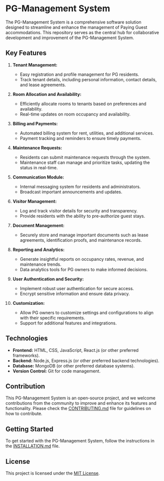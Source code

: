 # PG-Management System

The PG-Management System is a comprehensive software solution designed to streamline and enhance the management of Paying Guest accommodations. This repository serves as the central hub for collaborative development and improvement of the PG-Management System.

## Key Features

1. **Tenant Management:**
   - Easy registration and profile management for PG residents.
   - Track tenant details, including personal information, contact details, and lease agreements.

2. **Room Allocation and Availability:**
   - Efficiently allocate rooms to tenants based on preferences and availability.
   - Real-time updates on room occupancy and availability.

3. **Billing and Payments:**
   - Automated billing system for rent, utilities, and additional services.
   - Payment tracking and reminders to ensure timely payments.

4. **Maintenance Requests:**
   - Residents can submit maintenance requests through the system.
   - Maintenance staff can manage and prioritize tasks, updating the status in real-time.

5. **Communication Module:**
   - Internal messaging system for residents and administrators.
   - Broadcast important announcements and updates.

6. **Visitor Management:**
   - Log and track visitor details for security and transparency.
   - Provide residents with the ability to pre-authorize guest stays.

7. **Document Management:**
   - Securely store and manage important documents such as lease agreements, identification proofs, and maintenance records.

8. **Reporting and Analytics:**
   - Generate insightful reports on occupancy rates, revenue, and maintenance trends.
   - Data analytics tools for PG owners to make informed decisions.

9. **User Authentication and Security:**
   - Implement robust user authentication for secure access.
   - Encrypt sensitive information and ensure data privacy.

10. **Customization:**
    - Allow PG owners to customize settings and configurations to align with their specific requirements.
    - Support for additional features and integrations.

## Technologies

- **Frontend:** HTML, CSS, JavaScript, React.js (or other preferred frameworks).
- **Backend:** Node.js, Express.js (or other preferred backend technologies).
- **Database:** MongoDB (or other preferred database systems).
- **Version Control:** Git for code management.

## Contribution

This PG-Management System is an open-source project, and we welcome contributions from the community to improve and enhance its features and functionality. Please check the [CONTRIBUTING.md](CONTRIBUTING.md) file for guidelines on how to contribute.

## Getting Started

To get started with the PG-Management System, follow the instructions in the [INSTALLATION.md](INSTALLATION.md) file.

## License

This project is licensed under the [MIT License](LICENSE).
